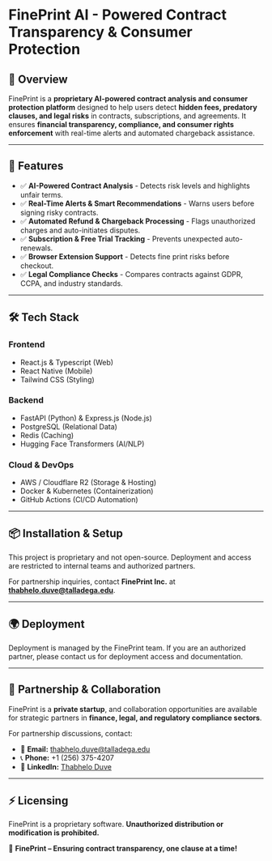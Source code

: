 # **FinePrint AI - Powered Contract Transparency & Consumer Protection**

## **🚀 Overview**
FinePrint is a **proprietary AI-powered contract analysis and consumer protection platform** designed to help users detect **hidden fees, predatory clauses, and legal risks** in contracts, subscriptions, and agreements. It ensures **financial transparency, compliance, and consumer rights enforcement** with real-time alerts and automated chargeback assistance.

---
## **🌟 Features**
- ✅ **AI-Powered Contract Analysis** - Detects risk levels and highlights unfair terms.  
- ✅ **Real-Time Alerts & Smart Recommendations** - Warns users before signing risky contracts.  
- ✅ **Automated Refund & Chargeback Processing** - Flags unauthorized charges and auto-initiates disputes.  
- ✅ **Subscription & Free Trial Tracking** - Prevents unexpected auto-renewals.  
- ✅ **Browser Extension Support** - Detects fine print risks before checkout.  
- ✅ **Legal Compliance Checks** - Compares contracts against GDPR, CCPA, and industry standards.  

---
## **🛠️ Tech Stack**
### **Frontend**
- React.js  & Typescript (Web)
- React Native (Mobile)
- Tailwind CSS (Styling)

### **Backend**
- FastAPI (Python) & Express.js (Node.js)
- PostgreSQL (Relational Data)
- Redis (Caching)
- Hugging Face Transformers (AI/NLP)

### **Cloud & DevOps**
- AWS / Cloudflare R2 (Storage & Hosting)
- Docker & Kubernetes (Containerization)
- GitHub Actions (CI/CD Automation)

---
## **📦 Installation & Setup**
This project is proprietary and not open-source. Deployment and access are restricted to internal teams and authorized partners.

For partnership inquiries, contact **FinePrint Inc.** at **thabhelo.duve@talladega.edu**.

---
## **🌍 Deployment**
Deployment is managed by the FinePrint team. If you are an authorized partner, please contact us for deployment access and documentation.

---
## **🤝 Partnership & Collaboration**
FinePrint is a **private startup**, and collaboration opportunities are available for strategic partners in **finance, legal, and regulatory compliance sectors**.

For partnership discussions, contact:
- 📧 **Email:** thabhelo.duve@talladega.edu  
- 📞 **Phone:** +1 (256) 375-4207  
- 🔗 **LinkedIn:** [Thabhelo Duve](https://linkedin.com/in/thabhelo_tabs)

---
## **⚡ Licensing**
FinePrint is a proprietary software. **Unauthorized distribution or modification is prohibited.**

🚀 **FinePrint – Ensuring contract transparency, one clause at a time!**

